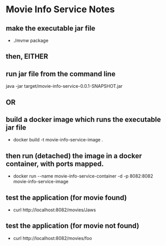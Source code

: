 # Movie Info Service Notes

## make the executable jar file
* ./mvnw package

## then, EITHER
## run jar file from the command line
java -jar target/movie-info-service-0.0.1-SNAPSHOT.jar

## OR
## build a docker image which runs the executable jar file
* docker build -t movie-info-service-image .

## then run (detached) the image in a docker container, with ports mapped.
* docker run --name movie-info-service-container -d -p 8082:8082 movie-info-service-image 

## test the application (for movie found)
* curl http://localhost:8082/movies/Jaws

## test the application (for movie not found)
* curl http://localhost:8082/movies/foo
